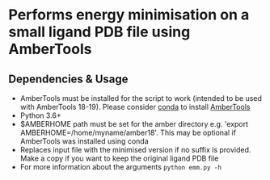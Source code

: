 # Performs energy minimisation on a small ligand PDB file using AmberTools

## Dependencies & Usage
* AmberTools must be installed for the script to work (intended to be used with AmberTools 18-19). Please consider [conda](https://docs.conda.io/en/latest/miniconda.html) to install [AmberTools](https://anaconda.org/conda-forge/ambertools)
* Python 3.6+
* $AMBERHOME path must be set for the amber directory e.g. 'export AMBERHOME=/home/myname/amber18'. This may be optional if AmberTools was installed using conda
* Replaces input file with the minimised version if no suffix is provided. Make a copy if you want to keep the original ligand PDB file
* For more information about the arguments ```python emm.py -h```
